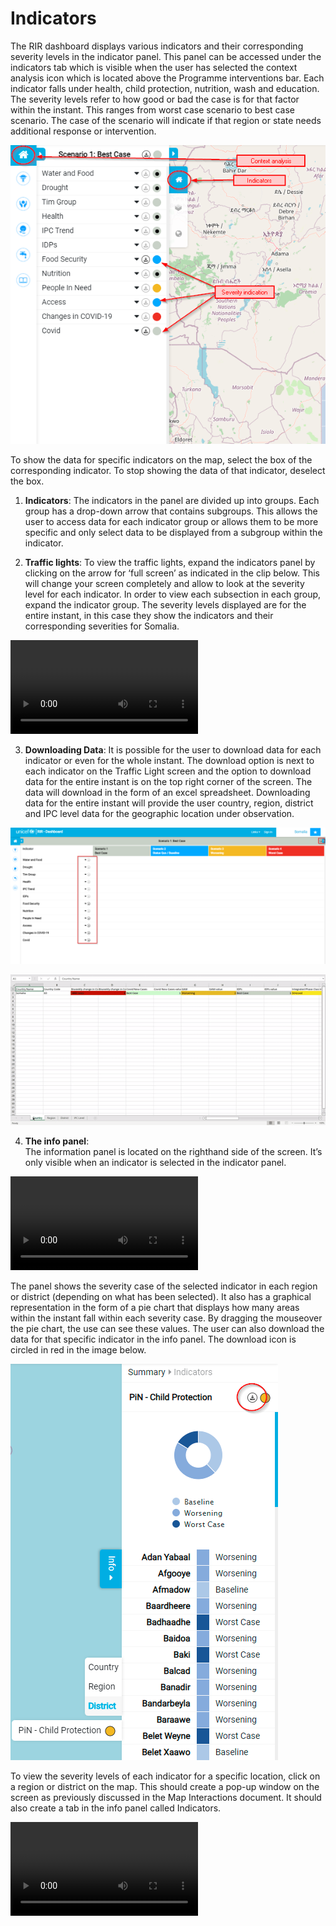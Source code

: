 # Indicators

The RIR dashboard displays various indicators and their corresponding severity levels in the indicator panel. This panel can be accessed under the indicators tab
which is visible when the user has selected the context analysis icon which is located above the Programme interventions bar. Each indicator falls under health,
child protection, nutrition, wash and education. The severity levels refer to how good or bad the case is for that factor within the instant. This ranges from worst 
case scenario to best case scenario. The case of the scenario will indicate if that region or state needs additional response or intervention. 

![Indicator Panel ](../img/indicator-tab.png "Indicator Panel")
>
To show the data for specific indicators on the map, select the box of the corresponding indicator. To stop showing the data of that indicator, deselect the box.
>
>
1.	**Indicators**:
The indicators in the panel are divided up into groups. Each group has a drop-down arrow that contains subgroups. This allows the user to access data for each indicator group or allows them to be more specific and only select data to be displayed from a subgroup within the indicator.
>
>
2. **Traffic lights**: 
To view the traffic lights, expand the indicators panel by clicking on the arrow for ‘full screen’ as indicated in the clip below. This will change your screen completely
and allow to look at the severity level for each indicator. In order to view each subsection in each group, expand the indicator group. The severity levels displayed 
are for the entire instant, in this case they show the indicators and their corresponding severities for Somalia.

![Traffic Lights](../img/traffic-lights.mp4 "Traffic Lights")
>
>
3. **Downloading Data**:
It is possible for the user to download data for each indicator or even for the whole instant. The download option is next to each indicator on the Traffic Light screen
and the option to download data for the entire instant is on the top right corner of the screen. The data will download in the form of an excel spreadsheet.
Downloading data for the entire instant will provide the user country, region, district and IPC level data for the geographic location under observation.

![Downloading Data](../img/Downloading-data.png "Downloading Data")

![Downloading Data for the Entire Instant](../img/Excel.gif "Downloading Data for the Entire Instant")
>
>
4.	**The info panel**:                                    
The information panel is located on the righthand side of the screen. It’s only visible when an indicator is selected in the indicator panel. 

![Info Panel](../img/Info-panel.mp4 "Info Panel")

The panel shows the severity case of the selected indicator in each region or district (depending on what has been selected). It also has a graphical representation
in the form of a pie chart that displays how many areas within the instant fall within each severity case. By dragging the mouseover the pie chart,
the use can see these values. The user can also download the data for that specific indicator in the info panel. The download icon is circled in red in the image below. 

![Info Panel](../img/Infopanel.png "Info Panel")

To view the severity levels of each indicator for a specific location, click on a region or district on the map. This should create a pop-up window on the screen
as previously discussed in the Map Interactions document. It should also create a tab in the info panel called Indicators.

![Info Panel Indicators](../img/info-panel-indicators.mp4 "Info Panel Indicators")










